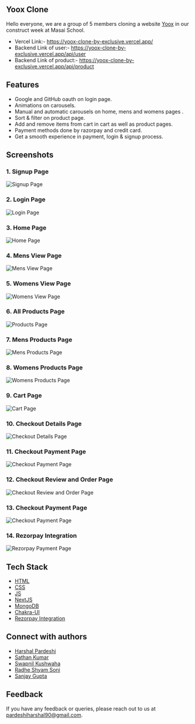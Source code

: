 ## Yoox Clone

Hello everyone, we are a group of 5 members cloning a website [Yoox](https://www.yoox.com/us) in our construct week at Masai School.
- Vercel Link:- https://yoox-clone-by-exclusive.vercel.app/
- Backend Link of user:- https://yoox-clone-by-exclusive.vercel.app/api/user
- Backend Link of product:- https://yoox-clone-by-exclusive.vercel.app/api/product

## Features

- Google and GitHub oauth on login page.
- Animations on carousels.
- Manual and automatic carousels on home, mens and womens pages .
- Sort & filter on product page.
- Add and remove items from cart in cart as well as product pages.
- Payment methods done by razorpay and credit card.
- Get a smooth experience in payment, login & signup process.


## Screenshots

### 1. Signup Page

![Signup Page](./assets/signupPage.png)

### 2. Login Page

![Login Page](./assets/loginPage.png)

### 3. Home Page

![Home Page](./assets/homePage.png)

### 4. Mens View Page

![Mens View Page](./assets/mensDetailsPage.png)

### 5. Womens View Page

![Womens View Page](./assets/womensDetailsPage.png)

### 6. All Products Page

![Products Page](./assets/allProductsPage.png)

### 7. Mens Products Page

![Mens Products Page](./assets/mensProductsPage.png)

### 8. Womens Products Page

![Womens Products Page](./assets/womensProductsPage.png)

### 9. Cart Page

![Cart Page](./assets/cartPage.png)

### 10. Checkout Details Page

![Checkout Details Page](./assets/shippingPage.png)

### 11. Checkout Payment Page
![Checkout Payment Page](./assets/paymentPage.png)

### 12. Checkout Review and Order Page
![Checkout Review and Order Page](./assets/reviewAndOrderPage.png)

### 13. Checkout Payment Page
![Checkout Payment Page](./assets/paymentPage.png)

### 14. Rezorpay Integration
![Rezorpay Payment Page](./assets/rezorpayPaymentIntegration.png)


## Tech Stack

- [HTML](https://developer.mozilla.org/en-US/docs/Web/HTML)
- [CSS](https://developer.mozilla.org/en-US/docs/Web/CSS)
- [JS](https://developer.mozilla.org/en-US/docs/Web/JavaScript)
- [NextJS](https://nextjs.org/)
- [MongoDB](https://www.mongodb.com/)
- [Chakra-UI](https://chakra-ui.com/)
- [Rezorpay Integration](https://roopamgarg.medium.com/how-to-integrate-razorpay-payment-gateway-with-react-js-and-node-js-98244b9c0a87)


## Connect with authors

- [Harshal Pardeshi](https://www.linkedin.com/in/harshalpardeshi/)
- [Sathan Kumar](https://www.linkedin.com/in/sathan-kothandam/)
- [Swapnil Kushwaha](https://www.linkedin.com/in/swapnil-kushwaha-24b3a1185/)
- [Radhe Shyam Soni](https://www.linkedin.com/in/radhe-shyam-soni-692529148/)
- [Sanjay Gupta](https://www.linkedin.com/in/iamsanjaygupta/)


## Feedback

If you have any feedback or queries, please reach out to us at pardeshiharshal90@gmail.com.
